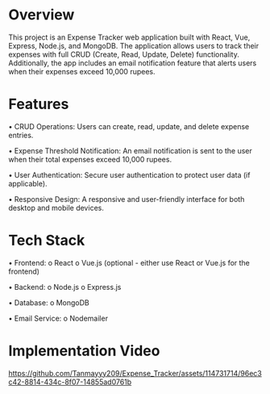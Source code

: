 # Overview
This project is an Expense Tracker web application built with React, Vue, Express, Node.js, and MongoDB. The application allows users to track their expenses with full CRUD (Create, Read, Update, Delete) functionality. Additionally, the app includes an email notification feature that alerts users when their expenses exceed 10,000 rupees.
# Features
•	CRUD Operations: Users can create, read, update, and delete expense entries.

•	Expense Threshold Notification: An email notification is sent to the user when their total expenses exceed 10,000 rupees.

•	User Authentication: Secure user authentication to protect user data (if applicable).

•	Responsive Design: A responsive and user-friendly interface for both desktop and mobile devices.
# Tech Stack

•	Frontend:
  o	React
  o	Vue.js (optional - either use React or Vue.js for the frontend)
 
•	Backend:
 o	Node.js
 o	Express.js
 
•	Database:
 o	MongoDB
 
•	Email Service:
 o	Nodemailer 

 # Implementation Video
 https://github.com/Tanmayyy209/Expense_Tracker/assets/114731714/96ec3c42-8814-434c-8f07-14855ad0761b
 


